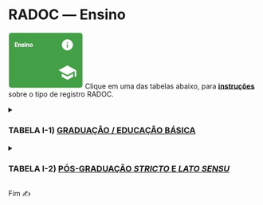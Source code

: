 # RADOC &#x2015; Ensino

<img src="../media/painel-ensino.jpg" width="150"> Clique em uma das tabelas abaixo, para <ins>**instruções**</ins> sobre o tipo de registro RADOC.

<details><summary><H3><b>TABELA I-1) <ins>GRADUAÇÃO / EDUCAÇÃO BÁSICA</ins></H3></b></summary>
  
|Item|Descrição|Pontos|**_Link_ para Instruções**|
|-|-|-|-|
|1|Aulas presenciais na graduação / Educação básica|10 * has (horas no ano/32)|[Registro importado de Sistemas UFG](./portaria.md)|
|2|Aulas do ensino a distância na graduação / Educação básica|10 * has (horas no ano/32)|[Registro importado de Sistemas UFG](./portaria.md)|
</details>

<details><summary><H3><b>TABELA I-2) <ins>PÓS-GRADUAÇÃO <i>STRICTO</i> E <i>LATO SENSU</i></ins></H3></b></summary>
  
|Item|Descrição|Pontos|**_Link_ para Instruções**|
|-|-|-|-|
|1|Aulas presenciais na pós-graduação|10 * has (horas no ano/32)|[Registro importado de Sistemas UFG](./portaria.md)|
|2|Aulas do ensino a distância na pós-graduação|10 * has (horas no ano/32)|[Registro importado de Sistemas UFG](./portaria.md)|
</details>

Fim &#9997;

